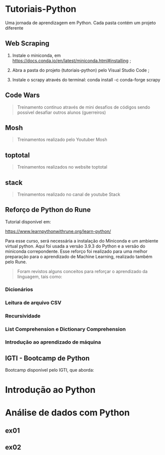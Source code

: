 # Tutoriais-Python
Uma jornada de aprendizagem em Python. Cada pasta contém um projeto diferente

## Web Scraping
1. Instale o miniconda, em https://docs.conda.io/en/latest/miniconda.html#installing ;

2. Abra a pasta do projeto (tutoriais-python) pelo Visual Studio Code ;

3. Instale o scrapy através do terminal: conda install -c conda-forge scrapy

## Code Wars
> Treinamento contínuo através de mini desafios de códigos sendo possível desafiar outros alunos (guerreiros)

## Mosh
> Treinamentos realizado pelo Youtuber Mosh

## toptotal
> Treinamentos realizados no website toptotal

## stack
> Treinamentos realizado no canal de youtube Stack

## Reforço de Python do Rune
Tutorial disponível em:

https://www.learnpythonwithrune.org/learn-python/

Para esse curso, será necessária a instalação do Miniconda e um ambiente virtual python. Aqui foi usada a versão 3.9.3 do Python e a versão do miniconda correpondente. Esse reforço foi realizado para uma melhor preparação para o aprendizado de Machine Learning, realizado também pelo Rune.

> Foram revistos alguns conceitos para reforçar o aprendizado da linguagem, tais como:
### Dicionários
### Leitura de arquivo CSV
### Recursividade
### List Comprehension e Dictionary Comprehension
### Introdução ao aprendizado de máquina

## IGTI - Bootcamp de Python

Bootcamp disponível pelo IGTI, que aborda:

# Introdução ao Python
# Análise de dados com Python
## ex01
## ex02